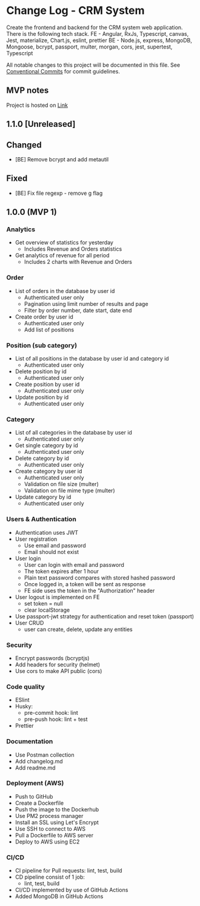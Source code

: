 # Change Log - CRM System

Create the frontend and backend for the CRM system web application. There is the following tech stack. 
FE - Angular, RxJs, Typescript, canvas, Jest, materialize, Chart.js, eslint, prettier
BE - Node.js, express, MongoDB, Mongoose, bcrypt, passport, multer, morgan, cors, jest, supertest, Typescript

All notable changes to this project will be documented in this file.
See [Conventional Commits](https://conventionalcommits.org) for commit guidelines.

## MVP notes

Project is hosted on [Link](https://ec2-3-75-194-76.eu-central-1.compute.amazonaws.com)

## 1.1.0 [Unreleased]

## Changed

- [BE] Remove bcrypt and add metautil

## Fixed

- [BE] Fix file regexp - remove g flag

## 1.0.0 (MVP 1)

### Analytics

- Get overview of statistics for yesterday
  - Includes Revenue and Orders statistics
- Get analytics of revenue for all period
  - Includes 2 charts with Revenue and Orders 

### Order

- List of orders in the database by user id
  - Authenticated user only
  - Pagination using limit number of results and page
  - Filter by order number, date start, date end
- Create order by user id
  - Authenticated user only
  - Add list of positions

### Position (sub category)

- List of all positions in the database by user id and category id
  - Authenticated user only
- Delete position by id
  - Authenticated user only
- Create position by user id
  - Authenticated user only
- Update position by id
  - Authenticated user only

### Category

- List of all categories in the database by user id
  - Authenticated user only
- Get single category by id
  - Authenticated user only
- Delete category by id
  - Authenticated user only
- Create category by user id
  - Authenticated user only
  - Validation on file size (multer)
  - Validation on file mime type (multer)
- Update category by id
  - Authenticated user only

### Users & Authentication

- Authentication uses JWT
- User registration
  - Use email and password
  - Email should not exist
- User login
  - User can login with email and password
  - The token expires after 1 hour
  - Plain text password compares with stored hashed password
  - Once logged in, a token will be sent as response
  - FE side uses the token in the "Authorization" header
- User logout is implemented on FE
  - set token = null
  - clear localStorage
- Use passport-jwt strategy for authentication and reset token (passport)
- User CRUD
  - user can create, delete, update any entities

### Security

- Encrypt passwords (bcryptjs)
- Add headers for security (helmet)
- Use cors to make API public (cors)

### Code quality

- ESlint
- Husky:
  - pre-commit hook: lint
  - pre-push hook: lint + test
- Prettier

### Documentation

- Use Postman collection
- Add changelog.md
- Add readme.md

### Deployment (AWS)

- Push to GitHub
- Create a Dockerfile
- Push the image to the Dockerhub
- Use PM2 process manager
- Install an SSL using Let's Encrypt
- Use SSH to connect to AWS
- Pull a Dockerfile to AWS server
- Deploy to AWS using EC2

### CI/CD

- CI pipeline for Pull requests: lint, test, build
- CD pipeline consist of 1 job:
  - lint, test, build
- CI/CD implemented by use of GitHub Actions
- Added MongoDB in GitHub Actions